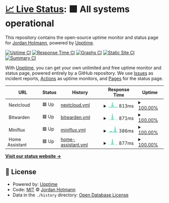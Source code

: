 # [📈 Live Status](https://jhotmann.github.io/uptime): <!--live status--> **🟩 All systems operational**

This repository contains the open-source uptime monitor and status page for [Jordan Hotmann](https://jhotmann.github.io/uptime), powered by [Upptime](https://github.com/upptime/upptime).

[![Uptime CI](https://github.com/jhotmann/uptime/workflows/Uptime%20CI/badge.svg)](https://github.com/jhotmann/uptime/actions?query=workflow%3A%22Uptime+CI%22)
[![Response Time CI](https://github.com/jhotmann/uptime/workflows/Response%20Time%20CI/badge.svg)](https://github.com/jhotmann/uptime/actions?query=workflow%3A%22Response+Time+CI%22)
[![Graphs CI](https://github.com/jhotmann/uptime/workflows/Graphs%20CI/badge.svg)](https://github.com/jhotmann/uptime/actions?query=workflow%3A%22Graphs+CI%22)
[![Static Site CI](https://github.com/jhotmann/uptime/workflows/Static%20Site%20CI/badge.svg)](https://github.com/jhotmann/uptime/actions?query=workflow%3A%22Static+Site+CI%22)
[![Summary CI](https://github.com/jhotmann/uptime/workflows/Summary%20CI/badge.svg)](https://github.com/jhotmann/uptime/actions?query=workflow%3A%22Summary+CI%22)

With [Upptime](https://upptime.js.org), you can get your own unlimited and free uptime monitor and status page, powered entirely by a GitHub repository. We use [Issues](https://github.com/jhotmann/uptime/issues) as incident reports, [Actions](https://github.com/jhotmann/uptime/actions) as uptime monitors, and [Pages](https://jhotmann.github.io/uptime) for the status page.

<!--start: status pages-->
<!-- This summary is generated by Upptime (https://github.com/upptime/upptime) -->
<!-- Do not edit this manually, your changes will be overwritten -->
<!-- prettier-ignore -->
| URL | Status | History | Response Time | Uptime |
| --- | ------ | ------- | ------------- | ------ |
| <img alt="" src="https://favicons.githubusercontent.com/null" height="13"> Nextcloud | 🟩 Up | [nextcloud.yml](https://github.com/jhotmann/uptime/commits/HEAD/history/nextcloud.yml) | <details><summary><img alt="Response time graph" src="./graphs/nextcloud/response-time-week.png" height="20"> 813ms</summary><br><a href="https://jhotmann.github.io/uptime/history/nextcloud"><img alt="Response time 703" src="https://img.shields.io/endpoint?url=https%3A%2F%2Fraw.githubusercontent.com%2Fjhotmann%2Fuptime%2FHEAD%2Fapi%2Fnextcloud%2Fresponse-time.json"></a><br><a href="https://jhotmann.github.io/uptime/history/nextcloud"><img alt="24-hour response time 431" src="https://img.shields.io/endpoint?url=https%3A%2F%2Fraw.githubusercontent.com%2Fjhotmann%2Fuptime%2FHEAD%2Fapi%2Fnextcloud%2Fresponse-time-day.json"></a><br><a href="https://jhotmann.github.io/uptime/history/nextcloud"><img alt="7-day response time 813" src="https://img.shields.io/endpoint?url=https%3A%2F%2Fraw.githubusercontent.com%2Fjhotmann%2Fuptime%2FHEAD%2Fapi%2Fnextcloud%2Fresponse-time-week.json"></a><br><a href="https://jhotmann.github.io/uptime/history/nextcloud"><img alt="30-day response time 758" src="https://img.shields.io/endpoint?url=https%3A%2F%2Fraw.githubusercontent.com%2Fjhotmann%2Fuptime%2FHEAD%2Fapi%2Fnextcloud%2Fresponse-time-month.json"></a><br><a href="https://jhotmann.github.io/uptime/history/nextcloud"><img alt="1-year response time 703" src="https://img.shields.io/endpoint?url=https%3A%2F%2Fraw.githubusercontent.com%2Fjhotmann%2Fuptime%2FHEAD%2Fapi%2Fnextcloud%2Fresponse-time-year.json"></a></details> | <details><summary><a href="https://jhotmann.github.io/uptime/history/nextcloud">100.00%</a></summary><a href="https://jhotmann.github.io/uptime/history/nextcloud"><img alt="All-time uptime 99.93%" src="https://img.shields.io/endpoint?url=https%3A%2F%2Fraw.githubusercontent.com%2Fjhotmann%2Fuptime%2FHEAD%2Fapi%2Fnextcloud%2Fuptime.json"></a><br><a href="https://jhotmann.github.io/uptime/history/nextcloud"><img alt="24-hour uptime 100.00%" src="https://img.shields.io/endpoint?url=https%3A%2F%2Fraw.githubusercontent.com%2Fjhotmann%2Fuptime%2FHEAD%2Fapi%2Fnextcloud%2Fuptime-day.json"></a><br><a href="https://jhotmann.github.io/uptime/history/nextcloud"><img alt="7-day uptime 100.00%" src="https://img.shields.io/endpoint?url=https%3A%2F%2Fraw.githubusercontent.com%2Fjhotmann%2Fuptime%2FHEAD%2Fapi%2Fnextcloud%2Fuptime-week.json"></a><br><a href="https://jhotmann.github.io/uptime/history/nextcloud"><img alt="30-day uptime 99.84%" src="https://img.shields.io/endpoint?url=https%3A%2F%2Fraw.githubusercontent.com%2Fjhotmann%2Fuptime%2FHEAD%2Fapi%2Fnextcloud%2Fuptime-month.json"></a><br><a href="https://jhotmann.github.io/uptime/history/nextcloud"><img alt="1-year uptime 99.93%" src="https://img.shields.io/endpoint?url=https%3A%2F%2Fraw.githubusercontent.com%2Fjhotmann%2Fuptime%2FHEAD%2Fapi%2Fnextcloud%2Fuptime-year.json"></a></details>
| <img alt="" src="https://favicons.githubusercontent.com/null" height="13"> Bitwarden | 🟩 Up | [bitwarden.yml](https://github.com/jhotmann/uptime/commits/HEAD/history/bitwarden.yml) | <details><summary><img alt="Response time graph" src="./graphs/bitwarden/response-time-week.png" height="20"> 871ms</summary><br><a href="https://jhotmann.github.io/uptime/history/bitwarden"><img alt="Response time 359" src="https://img.shields.io/endpoint?url=https%3A%2F%2Fraw.githubusercontent.com%2Fjhotmann%2Fuptime%2FHEAD%2Fapi%2Fbitwarden%2Fresponse-time.json"></a><br><a href="https://jhotmann.github.io/uptime/history/bitwarden"><img alt="24-hour response time 170" src="https://img.shields.io/endpoint?url=https%3A%2F%2Fraw.githubusercontent.com%2Fjhotmann%2Fuptime%2FHEAD%2Fapi%2Fbitwarden%2Fresponse-time-day.json"></a><br><a href="https://jhotmann.github.io/uptime/history/bitwarden"><img alt="7-day response time 871" src="https://img.shields.io/endpoint?url=https%3A%2F%2Fraw.githubusercontent.com%2Fjhotmann%2Fuptime%2FHEAD%2Fapi%2Fbitwarden%2Fresponse-time-week.json"></a><br><a href="https://jhotmann.github.io/uptime/history/bitwarden"><img alt="30-day response time 411" src="https://img.shields.io/endpoint?url=https%3A%2F%2Fraw.githubusercontent.com%2Fjhotmann%2Fuptime%2FHEAD%2Fapi%2Fbitwarden%2Fresponse-time-month.json"></a><br><a href="https://jhotmann.github.io/uptime/history/bitwarden"><img alt="1-year response time 359" src="https://img.shields.io/endpoint?url=https%3A%2F%2Fraw.githubusercontent.com%2Fjhotmann%2Fuptime%2FHEAD%2Fapi%2Fbitwarden%2Fresponse-time-year.json"></a></details> | <details><summary><a href="https://jhotmann.github.io/uptime/history/bitwarden">100.00%</a></summary><a href="https://jhotmann.github.io/uptime/history/bitwarden"><img alt="All-time uptime 99.91%" src="https://img.shields.io/endpoint?url=https%3A%2F%2Fraw.githubusercontent.com%2Fjhotmann%2Fuptime%2FHEAD%2Fapi%2Fbitwarden%2Fuptime.json"></a><br><a href="https://jhotmann.github.io/uptime/history/bitwarden"><img alt="24-hour uptime 100.00%" src="https://img.shields.io/endpoint?url=https%3A%2F%2Fraw.githubusercontent.com%2Fjhotmann%2Fuptime%2FHEAD%2Fapi%2Fbitwarden%2Fuptime-day.json"></a><br><a href="https://jhotmann.github.io/uptime/history/bitwarden"><img alt="7-day uptime 100.00%" src="https://img.shields.io/endpoint?url=https%3A%2F%2Fraw.githubusercontent.com%2Fjhotmann%2Fuptime%2FHEAD%2Fapi%2Fbitwarden%2Fuptime-week.json"></a><br><a href="https://jhotmann.github.io/uptime/history/bitwarden"><img alt="30-day uptime 99.84%" src="https://img.shields.io/endpoint?url=https%3A%2F%2Fraw.githubusercontent.com%2Fjhotmann%2Fuptime%2FHEAD%2Fapi%2Fbitwarden%2Fuptime-month.json"></a><br><a href="https://jhotmann.github.io/uptime/history/bitwarden"><img alt="1-year uptime 99.91%" src="https://img.shields.io/endpoint?url=https%3A%2F%2Fraw.githubusercontent.com%2Fjhotmann%2Fuptime%2FHEAD%2Fapi%2Fbitwarden%2Fuptime-year.json"></a></details>
| <img alt="" src="https://favicons.githubusercontent.com/null" height="13"> Miniflux | 🟩 Up | [miniflux.yml](https://github.com/jhotmann/uptime/commits/HEAD/history/miniflux.yml) | <details><summary><img alt="Response time graph" src="./graphs/miniflux/response-time-week.png" height="20"> 386ms</summary><br><a href="https://jhotmann.github.io/uptime/history/miniflux"><img alt="Response time 507" src="https://img.shields.io/endpoint?url=https%3A%2F%2Fraw.githubusercontent.com%2Fjhotmann%2Fuptime%2FHEAD%2Fapi%2Fminiflux%2Fresponse-time.json"></a><br><a href="https://jhotmann.github.io/uptime/history/miniflux"><img alt="24-hour response time 211" src="https://img.shields.io/endpoint?url=https%3A%2F%2Fraw.githubusercontent.com%2Fjhotmann%2Fuptime%2FHEAD%2Fapi%2Fminiflux%2Fresponse-time-day.json"></a><br><a href="https://jhotmann.github.io/uptime/history/miniflux"><img alt="7-day response time 386" src="https://img.shields.io/endpoint?url=https%3A%2F%2Fraw.githubusercontent.com%2Fjhotmann%2Fuptime%2FHEAD%2Fapi%2Fminiflux%2Fresponse-time-week.json"></a><br><a href="https://jhotmann.github.io/uptime/history/miniflux"><img alt="30-day response time 507" src="https://img.shields.io/endpoint?url=https%3A%2F%2Fraw.githubusercontent.com%2Fjhotmann%2Fuptime%2FHEAD%2Fapi%2Fminiflux%2Fresponse-time-month.json"></a><br><a href="https://jhotmann.github.io/uptime/history/miniflux"><img alt="1-year response time 507" src="https://img.shields.io/endpoint?url=https%3A%2F%2Fraw.githubusercontent.com%2Fjhotmann%2Fuptime%2FHEAD%2Fapi%2Fminiflux%2Fresponse-time-year.json"></a></details> | <details><summary><a href="https://jhotmann.github.io/uptime/history/miniflux">100.00%</a></summary><a href="https://jhotmann.github.io/uptime/history/miniflux"><img alt="All-time uptime 98.36%" src="https://img.shields.io/endpoint?url=https%3A%2F%2Fraw.githubusercontent.com%2Fjhotmann%2Fuptime%2FHEAD%2Fapi%2Fminiflux%2Fuptime.json"></a><br><a href="https://jhotmann.github.io/uptime/history/miniflux"><img alt="24-hour uptime 100.00%" src="https://img.shields.io/endpoint?url=https%3A%2F%2Fraw.githubusercontent.com%2Fjhotmann%2Fuptime%2FHEAD%2Fapi%2Fminiflux%2Fuptime-day.json"></a><br><a href="https://jhotmann.github.io/uptime/history/miniflux"><img alt="7-day uptime 100.00%" src="https://img.shields.io/endpoint?url=https%3A%2F%2Fraw.githubusercontent.com%2Fjhotmann%2Fuptime%2FHEAD%2Fapi%2Fminiflux%2Fuptime-week.json"></a><br><a href="https://jhotmann.github.io/uptime/history/miniflux"><img alt="30-day uptime 98.36%" src="https://img.shields.io/endpoint?url=https%3A%2F%2Fraw.githubusercontent.com%2Fjhotmann%2Fuptime%2FHEAD%2Fapi%2Fminiflux%2Fuptime-month.json"></a><br><a href="https://jhotmann.github.io/uptime/history/miniflux"><img alt="1-year uptime 98.36%" src="https://img.shields.io/endpoint?url=https%3A%2F%2Fraw.githubusercontent.com%2Fjhotmann%2Fuptime%2FHEAD%2Fapi%2Fminiflux%2Fuptime-year.json"></a></details>
| <img alt="" src="https://favicons.githubusercontent.com/null" height="13"> Home Assistant | 🟩 Up | [home-assistant.yml](https://github.com/jhotmann/uptime/commits/HEAD/history/home-assistant.yml) | <details><summary><img alt="Response time graph" src="./graphs/home-assistant/response-time-week.png" height="20"> 877ms</summary><br><a href="https://jhotmann.github.io/uptime/history/home-assistant"><img alt="Response time 321" src="https://img.shields.io/endpoint?url=https%3A%2F%2Fraw.githubusercontent.com%2Fjhotmann%2Fuptime%2FHEAD%2Fapi%2Fhome-assistant%2Fresponse-time.json"></a><br><a href="https://jhotmann.github.io/uptime/history/home-assistant"><img alt="24-hour response time 763" src="https://img.shields.io/endpoint?url=https%3A%2F%2Fraw.githubusercontent.com%2Fjhotmann%2Fuptime%2FHEAD%2Fapi%2Fhome-assistant%2Fresponse-time-day.json"></a><br><a href="https://jhotmann.github.io/uptime/history/home-assistant"><img alt="7-day response time 877" src="https://img.shields.io/endpoint?url=https%3A%2F%2Fraw.githubusercontent.com%2Fjhotmann%2Fuptime%2FHEAD%2Fapi%2Fhome-assistant%2Fresponse-time-week.json"></a><br><a href="https://jhotmann.github.io/uptime/history/home-assistant"><img alt="30-day response time 423" src="https://img.shields.io/endpoint?url=https%3A%2F%2Fraw.githubusercontent.com%2Fjhotmann%2Fuptime%2FHEAD%2Fapi%2Fhome-assistant%2Fresponse-time-month.json"></a><br><a href="https://jhotmann.github.io/uptime/history/home-assistant"><img alt="1-year response time 321" src="https://img.shields.io/endpoint?url=https%3A%2F%2Fraw.githubusercontent.com%2Fjhotmann%2Fuptime%2FHEAD%2Fapi%2Fhome-assistant%2Fresponse-time-year.json"></a></details> | <details><summary><a href="https://jhotmann.github.io/uptime/history/home-assistant">100.00%</a></summary><a href="https://jhotmann.github.io/uptime/history/home-assistant"><img alt="All-time uptime 99.89%" src="https://img.shields.io/endpoint?url=https%3A%2F%2Fraw.githubusercontent.com%2Fjhotmann%2Fuptime%2FHEAD%2Fapi%2Fhome-assistant%2Fuptime.json"></a><br><a href="https://jhotmann.github.io/uptime/history/home-assistant"><img alt="24-hour uptime 100.00%" src="https://img.shields.io/endpoint?url=https%3A%2F%2Fraw.githubusercontent.com%2Fjhotmann%2Fuptime%2FHEAD%2Fapi%2Fhome-assistant%2Fuptime-day.json"></a><br><a href="https://jhotmann.github.io/uptime/history/home-assistant"><img alt="7-day uptime 100.00%" src="https://img.shields.io/endpoint?url=https%3A%2F%2Fraw.githubusercontent.com%2Fjhotmann%2Fuptime%2FHEAD%2Fapi%2Fhome-assistant%2Fuptime-week.json"></a><br><a href="https://jhotmann.github.io/uptime/history/home-assistant"><img alt="30-day uptime 99.84%" src="https://img.shields.io/endpoint?url=https%3A%2F%2Fraw.githubusercontent.com%2Fjhotmann%2Fuptime%2FHEAD%2Fapi%2Fhome-assistant%2Fuptime-month.json"></a><br><a href="https://jhotmann.github.io/uptime/history/home-assistant"><img alt="1-year uptime 99.89%" src="https://img.shields.io/endpoint?url=https%3A%2F%2Fraw.githubusercontent.com%2Fjhotmann%2Fuptime%2FHEAD%2Fapi%2Fhome-assistant%2Fuptime-year.json"></a></details>

<!--end: status pages-->

[**Visit our status website →**](https://jhotmann.github.io/uptime)

## 📄 License

- Powered by: [Upptime](https://github.com/upptime/upptime)
- Code: [MIT](./LICENSE) © [Jordan Hotmann](https://jhotmann.github.io/uptime)
- Data in the `./history` directory: [Open Database License](https://opendatacommons.org/licenses/odbl/1-0/)
